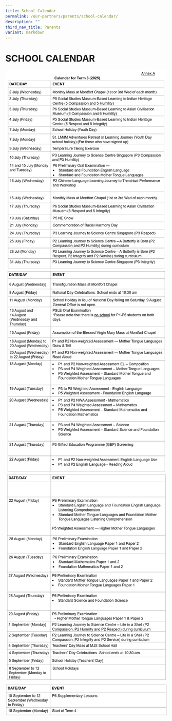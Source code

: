 ```yaml
---
title: School Calendar
permalink: /our-partners/parents/school-calendar/
description: ""
third_nav_title: Parents
variant: markdown
---
```

# **SCHOOL CALENDAR**

![](/images/Our%20Partners/2025_Term_3_Letter_page_0005.jpg)
![](/images/Our%20Partners/2025_Term_3_Letter_page_0006.jpg)
![](/images/Our%20Partners/2025_Term_3_Letter_page_0007.jpg)
![](/images/Our%20Partners/2025_Term_3_Letter_page_0008.jpg)